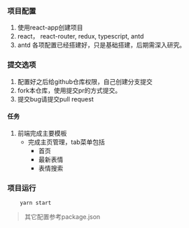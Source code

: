### 项目配置
1. 使用react-app创建项目
2. react， react-router, redux, typescript, antd
3. antd 各项配置已经搭建好，只是基础搭建，后期需深入研究。

### 提交选项
1. 配置好之后给github仓库权限，自己创建分支提交
2. fork本仓库，使用提交pr的方式提交。
3. 提交bug请提交pull request

#### 任务
1. 前端完成主要模板
    * 完成主页管理，tab菜单包括 
        * 首页
        * 最新表情
        * 表情搜索
        
        
### 项目运行
```$xslt
    yarn start
```

> 其它配置参考package.json
